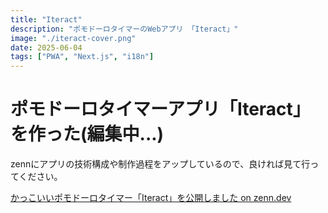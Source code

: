 ```yaml
---
title: "Iteract"
description: "ポモドーロタイマーのWebアプリ 「Iteract」"
image: "./iteract-cover.png"
date: 2025-06-04
tags: ["PWA", "Next.js", "i18n"]
---
```


# ポモドーロタイマーアプリ「Iteract」を作った(編集中...)

zennにアプリの技術構成や制作過程をアップしているので、良ければ見て行ってください。

[かっこいいポモドーロタイマー「Iteract」を公開しました on zenn.dev](https://zenn.dev/siino/articles/c2ba7b064f2938)
